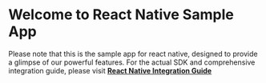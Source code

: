 # Welcome to React Native Sample App

Please note that this is the sample app for react native, designed to provide a glimpse of our powerful features. For the actual SDK and comprehensive integration guide, please visit **[React Native Integration Guide](https://developers.facia.ai/platforms/react-sdk)**
